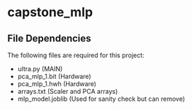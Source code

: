 # capstone_mlp

## File Dependencies

The following files are required for this project:

- ultra.py (MAIN) 
- pca_mlp_1.bit (Hardware)
- pca_mlp_1.hwh (Hardware)
- arrays.txt (Scaler and PCA arrays)
- mlp_model.joblib (Used for sanity check but can remove)


